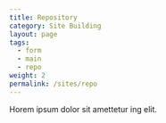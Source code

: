 ```yaml
---
title: Repository
category: Site Building
layout: page
tags:
  - form
  - main
  - repo
weight: 2
permalink: /sites/repo
---
```


Horem ipsum dolor sit amettetur ing elit. 
